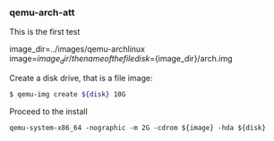### qemu-arch-att

This is the first test

image_dir=../images/qemu-archlinux
image=${image_dir}/thenameofthefile
disk=${image_dir}/arch.img



Create a disk drive, that is a file image:
```bash
$ qemu-img create ${disk} 10G
```

Proceed to the install
```
qemu-system-x86_64 -nographic -m 2G -cdrom ${image} -hda ${disk}
```



